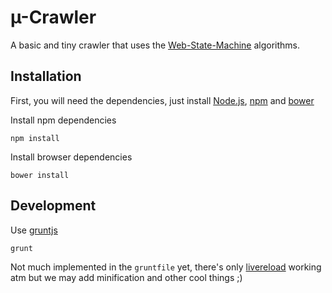 # µ-Crawler

A basic and tiny crawler that uses the [Web-State-Machine](https://github.com/WebMole/Web-State-Machine) algorithms.

## Installation

First, you will need the dependencies, just install [Node.js](http://nodejs.org/), [npm](https://npmjs.org/) and [bower](http://bower.io/)

Install npm dependencies

	npm install

Install browser dependencies

	bower install

## Development

Use [gruntjs](http://gruntjs.com/)

	grunt

Not much implemented in the `gruntfile` yet, there's only [livereload](https://chrome.google.com/webstore/detail/livereload/jnihajbhpnppcggbcgedagnkighmdlei) working atm but we may add minification and other cool things ;)